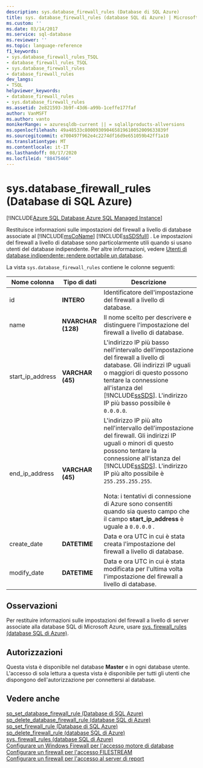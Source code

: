 ```yaml
---
description: sys.database_firewall_rules (Database di SQL Azure)
title: sys. database_firewall_rules (database SQL di Azure) | Microsoft Docs
ms.custom: ''
ms.date: 03/14/2017
ms.service: sql-database
ms.reviewer: ''
ms.topic: language-reference
f1_keywords:
- sys.database_firewall_rules_TSQL
- database_firewall_rules_TSQL
- sys.database_firewall_rules
- database_firewall_rules
dev_langs:
- TSQL
helpviewer_keywords:
- database_firewall_rules
- sys.database_firewall_rules
ms.assetid: 2e821593-3b9f-43d6-a99b-1ceffe177faf
author: VanMSFT
ms.author: vanto
monikerRange: = azuresqldb-current || = sqlallproducts-allversions
ms.openlocfilehash: 49a48533c800093090465819610052009633839f
ms.sourcegitcommit: e700497f962e4c2274df16d9e651059b42ff1a10
ms.translationtype: MT
ms.contentlocale: it-IT
ms.lasthandoff: 08/17/2020
ms.locfileid: "88475466"
---
```

# <a name="sysdatabase_firewall_rules-azure-sql-database"></a>sys.database_firewall_rules (Database di SQL Azure)
[!INCLUDE[Azure SQL Database Azure SQL Managed Instance](../../includes/applies-to-version/asdb-asdbmi.md)]

  Restituisce informazioni sulle impostazioni del firewall a livello di database associate al [!INCLUDE[msCoName](../../includes/msconame-md.md)] [!INCLUDE[ssSDSfull](../../includes/sssdsfull-md.md)] . Le impostazioni del firewall a livello di database sono particolarmente utili quando si usano utenti del database indipendente. Per altre informazioni, vedere [Utenti di database indipendente: rendere portabile un database](../../relational-databases/security/contained-database-users-making-your-database-portable.md).  
  
 La vista `sys.database_firewall_rules` contiene le colonne seguenti:  
  
|Nome colonna|Tipo di dati|Descrizione|  
|-----------------|---------------|-----------------|  
|id|**INTERO**|Identificatore dell'impostazione del firewall a livello di database.|  
|name|**NVARCHAR (128)**|Il nome scelto per descrivere e distinguere l'impostazione del firewall a livello di database.|  
|start_ip_address|**VARCHAR (45)**|L'indirizzo IP più basso nell'intervallo dell'impostazione del firewall a livello di database. Gli indirizzi IP uguali o maggiori di questo possono tentare la connessione all'istanza del [!INCLUDE[ssSDS](../../includes/sssds-md.md)]. L'indirizzo IP più basso possibile è `0.0.0.0`.|  
|end_ip_address|**VARCHAR (45)**|L'indirizzo IP più alto nell'intervallo dell'impostazione del firewall. Gli indirizzi IP uguali o minori di questo possono tentare la connessione all'istanza del [!INCLUDE[ssSDS](../../includes/sssds-md.md)]. L'indirizzo IP più alto possibile è `255.255.255.255`.<br /><br /> Nota: i tentativi di connessione di Azure sono consentiti quando sia questo campo che il campo **start_ip_address** è uguale a `0.0.0.0` .|  
|create_date|**DATETIME**|Data e ora UTC in cui è stata creata l'impostazione del firewall a livello di database.|  
|modify_date|**DATETIME**|Data e ora UTC in cui è stata modificata per l'ultima volta l'impostazione del firewall a livello di database.|  
  
## <a name="remarks"></a>Osservazioni  
 Per restituire informazioni sulle impostazioni del firewall a livello di server associate alla database SQL di Microsoft Azure, usare [sys. firewall_rules (database SQL di Azure)](../../relational-databases/system-catalog-views/sys-firewall-rules-azure-sql-database.md).  
  
## <a name="permissions"></a>Autorizzazioni  
 Questa vista è disponibile nel database **Master** e in ogni database utente. L'accesso di sola lettura a questa vista è disponibile per tutti gli utenti che dispongono dell'autorizzazione per connettersi al database.  
  
## <a name="see-also"></a>Vedere anche
[sp_set_database_firewall_rule &#40;Database di SQL Azure&#41;](../../relational-databases/system-stored-procedures/sp-set-database-firewall-rule-azure-sql-database.md)  
[sp_delete_database_firewall_rule &#40;database SQL di Azure&#41;](../../relational-databases/system-stored-procedures/sp-delete-database-firewall-rule-azure-sql-database.md)  
[sp_set_firewall_rule &#40;Database di SQL Azure&#41;](../../relational-databases/system-stored-procedures/sp-set-firewall-rule-azure-sql-database.md)  
[sp_delete_firewall_rule &#40;database SQL di Azure&#41;](../../relational-databases/system-stored-procedures/sp-delete-firewall-rule-azure-sql-database.md)   
[sys. firewall_rules &#40;database SQL di Azure&#41;](../../relational-databases/system-catalog-views/sys-firewall-rules-azure-sql-database.md)  
[Configurare un Windows Firewall per l'accesso motore di database](../../database-engine/configure-windows/configure-a-windows-firewall-for-database-engine-access.md)     
[Configurare un firewall per l'accesso FILESTREAM](../../relational-databases/blob/configure-a-firewall-for-filestream-access.md)  
[Configurare un firewall per l'accesso al server di report](../../reporting-services/report-server/configure-a-firewall-for-report-server-access.md)  
